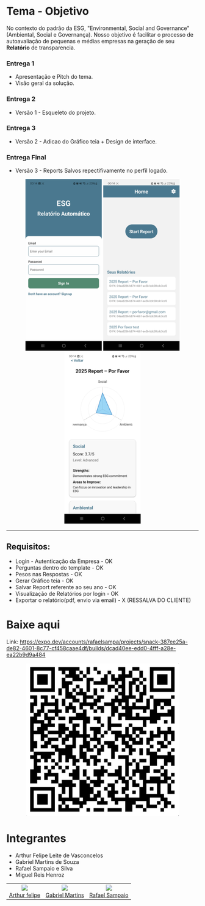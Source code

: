 # Tema - Objetivo

No contexto do padrão da ESG, "Environmental, Social and Governance" (Ambiental, Social e Governança). Nosso objetivo é facilitar o processo de autoavaliação de pequenas e médias empresas na geração de seu **Relatório** de transparencia.


### Entrega 1

- Apresentação e Pitch do tema.
- Visão geral da solução.

### Entrega 2

- Versão 1 - Esqueleto do projeto.

### Entrega 3

- Versão 2 - Adicao do Gráfico teia + Design de interface.

### Entrega Final

- Versão 3 - Reports Salvos repectifivamente no perfil logado.

<p align="center">
  <img src="./Entrega-Final/tela_login.jpg" alt="Imagem 1" width="200" height="450">
  <img src="./Entrega-Final/tela2.jpg" alt="Imagem 3" width="200" height="450">
  <img src="./Entrega-Final/tela1.jpg" alt="Imagem 2" width="200" height="450">
  
</p>


_______________

## Requisitos:
- Login - Autenticação da Empresa - OK
- Perguntas dentro do template - OK
- Pesos nas Respostas - OK
- Gerar Gráfico teia - OK
- Salvar Report referente ao seu ano - OK
- Visualização de Relatórios por login - OK
- Exportar o relatório(pdf, envio via email) - X (RESSALVA DO CLIENTE)


# Baixe aqui

Link: https://expo.dev/accounts/rafaelsampa/projects/snack-387ee25a-de82-4601-8c77-cf458caae4df/builds/dcad40ee-edd0-4fff-a28e-ea22b9d9a484


<p align="center">
  <img src="./Entrega-Final/qrcode.png" alt="Imagem 1" width="400" height="400">
</p>


# Integrantes
- Arthur Felipe Leite de Vasconcelos
- Gabriel Martins de Souza
- Rafael Sampaio e Silva
- Miguel Reis Henroz





<table>
  <tbody>
    <tr>
      <td align="center"><a href="https://github.com/ArthurFunicap"><img src="https://github.com/ArthurFunicap.png" width="auto" height="8.25%"/><br>Arthur felipe</a></td>
      <td align="center"><a href="https://github.com/gmartinsouza"><img src="https://github.com/gmartinsouza.png" width="auto" height="8.25%"/><br>Gabriel Martins</a></td>
      <td align="center"><a href="https://github.com/rafaelsampa"><img src="https://github.com/rafaelsampa.png" width="auto" height="8.25%"/><br>Rafael Sampaio</a></td>
    </tr>
  </tbody>
</table>
